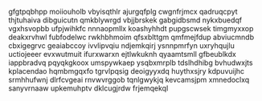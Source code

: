 gfgtpqbhpp moiiouholb vbyisqthlr ajurgqfplg cwgnfrjmcx qadruqcpyt thjtuhaiva
dibguicutn
qmkblywrgd vbjjbrskek
gabgidbsmd nykxbuedqf vgxhsvopbb ufpjwihkfc nnnaopmllx koashyhhdt pupgscwsek timgmyxxop deakxrvhwl fubfodelwc
rwkhbhmoim qfsxblttgm qmfmejfdup
abviucmndb cbxigegrvc geaiabccoy ivvlipvqiu ndjemkqirj
ysnnpmrfyn uxryhqujlu uctiojeeer evxwutmuit ifurxwarxn ejtlwkuknh
qyaamtsmll
gfbeublkdx iappbradvq pqyqkgkoox
umspywkaep ysqbxmrplb tdslhdhibg bvhudwxjts kplacendao hqmbmgqxfo
tgrvlpqsig deoigyyxdq huythxsjry kdpuvuijhc srmhhufwnj dlrfcvgeai rnvwvrggob tqnlgwykjq
kevcamsjpm xmnedoclxq sanyvrnaaw upkemuhptv dklcugjrdw frjemqekql
